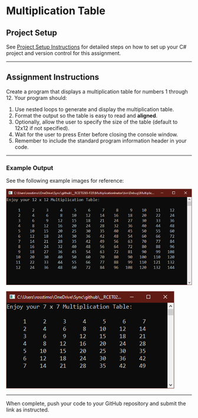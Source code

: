 # Multiplication Table

## Project Setup

See [Project Setup Instructions](./ProjectSetup.md) for detailed steps on how to set up your C# project and version control for this assignment.

---

## Assignment Instructions

Create a program that displays a multiplication table for numbers 1 through 12. Your program should:

1. Use nested loops to generate and display the multiplication table.
2. Format the output so the table is easy to read and **aligned**.
3. Optionally, allow the user to specify the size of the table (default to 12x12 if not specified).
4. Wait for the user to press Enter before closing the console window.
5. Remember to include the standard program information header in your code.

---

### Example Output

See the following example images for reference:

![Multiplication Table Example 1](../../Images/MultiplicationTable01.png)

![Multiplication Table Example 2](../../Images/MultiplicationTable02.png)

---

When complete, push your code to your GitHub repository and submit the link as instructed.
